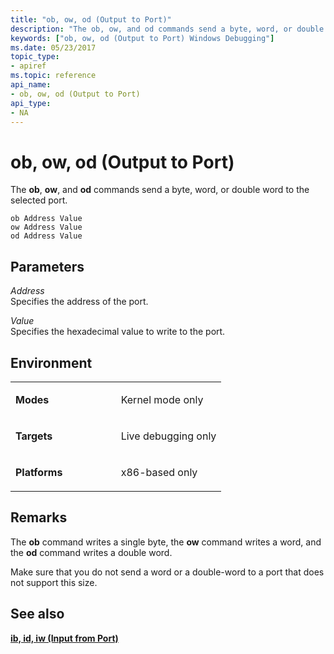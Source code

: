 ```yaml
---
title: "ob, ow, od (Output to Port)"
description: "The ob, ow, and od commands send a byte, word, or double word to the selected port."
keywords: ["ob, ow, od (Output to Port) Windows Debugging"]
ms.date: 05/23/2017
topic_type:
- apiref
ms.topic: reference
api_name:
- ob, ow, od (Output to Port)
api_type:
- NA
---
```


# ob, ow, od (Output to Port)


The **ob**, **ow**, and **od** commands send a byte, word, or double word to the selected port.

```dbgcmd
ob Address Value 
ow Address Value 
od Address Value 
```

## <span id="ddk_cmd_output_to_port_dbg"></span><span id="DDK_CMD_OUTPUT_TO_PORT_DBG"></span>Parameters


<span id="_______Address______"></span><span id="_______address______"></span><span id="_______ADDRESS______"></span> *Address*   
Specifies the address of the port.

<span id="_______Value______"></span><span id="_______value______"></span><span id="_______VALUE______"></span> *Value*   
Specifies the hexadecimal value to write to the port.

## Environment

<table>
<colgroup>
<col width="50%" />
<col width="50%" />
</colgroup>
<tbody>
<tr class="odd">
<td align="left"><p><strong>Modes</strong></p></td>
<td align="left"><p>Kernel mode only</p></td>
</tr>
<tr class="even">
<td align="left"><p><strong>Targets</strong></p></td>
<td align="left"><p>Live debugging only</p></td>
</tr>
<tr class="odd">
<td align="left"><p><strong>Platforms</strong></p></td>
<td align="left"><p>x86-based only</p></td>
</tr>
</tbody>
</table>

 

## Remarks

The **ob** command writes a single byte, the **ow** command writes a word, and the **od** command writes a double word.

Make sure that you do not send a word or a double-word to a port that does not support this size.

## See also


[**ib, id, iw (Input from Port)**](ib--iw--id--input-from-port-.md)



